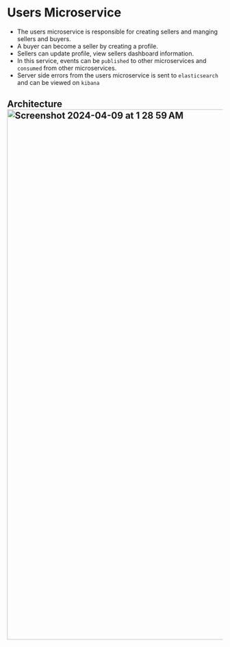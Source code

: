 # Users Microservice
* The users microservice is responsible for creating sellers and manging sellers and buyers.
* A buyer can become a seller by creating a profile.
* Sellers can update profile, view sellers dashboard information.
* In this service, events can be `published` to other microservices and `consumed` from other microservices.
* Server side errors from the users microservice is sent to `elasticsearch` and can be viewed on `kibana`
## Architecture<img width="1238" alt="Screenshot 2024-04-09 at 1 28 59 AM" src="https://github.com/sachinSingh53/users-microservice/assets/96944676/610bbb55-4961-4f14-8881-046e7ffca43a">
